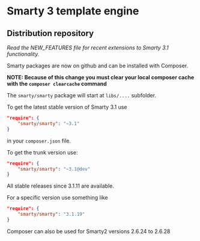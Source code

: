 # Smarty 3 template engine

## Distribution repository

*Read the NEW_FEATURES file for recent extensions to Smarty 3.1 functionality.*

Smarty packages are now on github and can be installed with Composer.

**NOTE: Because of this change you must clear your local composer cache with the `composer clearcache` command**

The `smarty/smarty` package will start at `libs/....` subfolder.

To get the latest stable version of Smarty 3.1 use

```json
"require": {
    "smarty/smarty": "~3.1"
}
```

in your `composer.json` file.


To get the trunk version use:

```json
"require": {
    "smarty/smarty": "~3.1@dev"
}
```

All stable releases since 3.1.11 are available.

For a specific version use something like

```json
"require": {
    "smarty/smarty": "3.1.19"
}
```

Composer can also be used for Smarty2 versions 2.6.24 to 2.6.28
